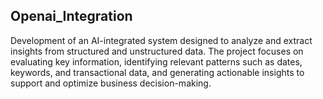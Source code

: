 ## Openai_Integration
Development of an AI-integrated system designed to analyze and extract insights from structured and unstructured data. The project focuses on evaluating key information, identifying relevant patterns such as dates, keywords, and transactional data, and generating actionable insights to support and optimize business decision-making.

